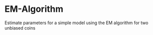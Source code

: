 # EM-Algorithm

Estimate parameters for a simple model using the EM algorithm for two unbiased coins
